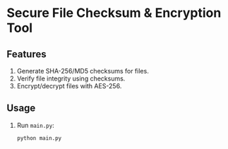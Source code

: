 # Secure File Checksum & Encryption Tool

## Features
1. Generate SHA-256/MD5 checksums for files.
2. Verify file integrity using checksums.
3. Encrypt/decrypt files with AES-256.

## Usage
1. Run `main.py`:
   ```bash
   python main.py